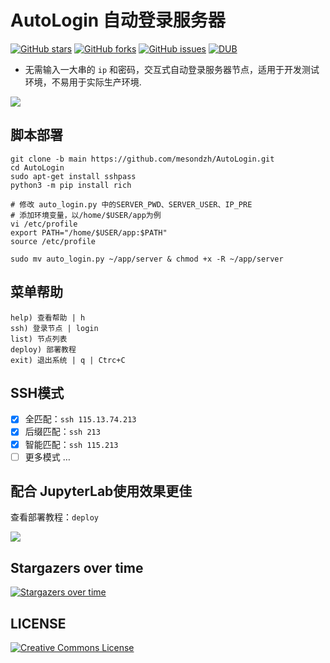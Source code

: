 # AutoLogin 自动登录服务器

[![GitHub stars](https://img.shields.io/github/stars/mesondzh/AutoLogin.svg?style=popout&label=Stars)](https://github.com/mesondzh/AutoLogin/stargazers)
[![GitHub forks](https://img.shields.io/github/forks/mesondzh/AutoLogin.svg?style=popout&label=Fork)](https://github.com/mesondzh/AutoLogin/fork)
[![GitHub issues](https://img.shields.io/github/issues/mesondzh/AutoLogin.svg)](https://github.com/mesondzh/AutoLogin/issues)
[![DUB](https://img.shields.io/dub/l/vibe-d.svg)](https://github.com/mesondzh/AutoLogin/blob/master/LICENSE)

* 无需输入一大串的 `ip` 和密码，交互式自动登录服务器节点，适用于开发测试环境，不易用于实际生产环境.

![](https://cdn.jsdelivr.net/gh/ds19991999/image/picgo/20210905121239.gif)

## 脚本部署

```shell
git clone -b main https://github.com/mesondzh/AutoLogin.git
cd AutoLogin
sudo apt-get install sshpass
python3 -m pip install rich

# 修改 auto_login.py 中的SERVER_PWD、SERVER_USER、IP_PRE
# 添加环境变量，以/home/$USER/app为例
vi /etc/profile
export PATH="/home/$USER/app:$PATH"                                                   
source /etc/profile

sudo mv auto_login.py ~/app/server & chmod +x -R ~/app/server
```

## 菜单帮助

```shell
help) 查看帮助 | h
ssh) 登录节点 | login
list) 节点列表
deploy) 部署教程
exit) 退出系统 | q | Ctrc+C
```

## SSH模式

- [x] 全匹配：`ssh 115.13.74.213`
- [x] 后缀匹配：`ssh 213`
- [x] 智能匹配：`ssh 115.213`
- [ ] 更多模式 …

## 配合 JupyterLab使用效果更佳

查看部署教程：`deploy`

![](https://cdn.jsdelivr.net/gh/ds19991999/image/picgo/20210905122020.png)

## Stargazers over time 

[![Stargazers over time](https://starchart.cc/mesondzh/AutoLogin.svg)](https://starchart.cc/mesondzh/AutoLogin) 

## LICENSE

<a rel="license" href="http://creativecommons.org/licenses/by-nc-sa/4.0/"><img alt="Creative Commons License" style="border-width:0" src="https://i.creativecommons.org/l/by-nc-sa/4.0/88x31.png" /></a>

